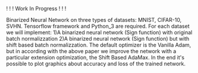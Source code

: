 ! ! !  Work In Progress ! ! !  

Binarized Neural Network on three types of datasets: MNIST, CIFAR-10, SVHN.
Tensorflow framework and Python_3 are required.
For each dataset we will implement: 1)A binarized neural network (Sign function) with original batch normalizzation 2)A binarized neural network (Sign function) but with shift based batch normalizzation.
The default optimizer is the Vanilla Adam, but in according with the above paper we improve the network with a particular extension optimization, the Shift Based AdaMax. In the end it's possible to plot graphics about accuracy and loss of the trained network.

